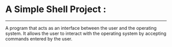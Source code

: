 # A Simple Shell Project :
-----------------------------
A program that acts as an interface between the user and the operating
system. It allows the user to interact with the operating system by accepting
commands entered by the user.
